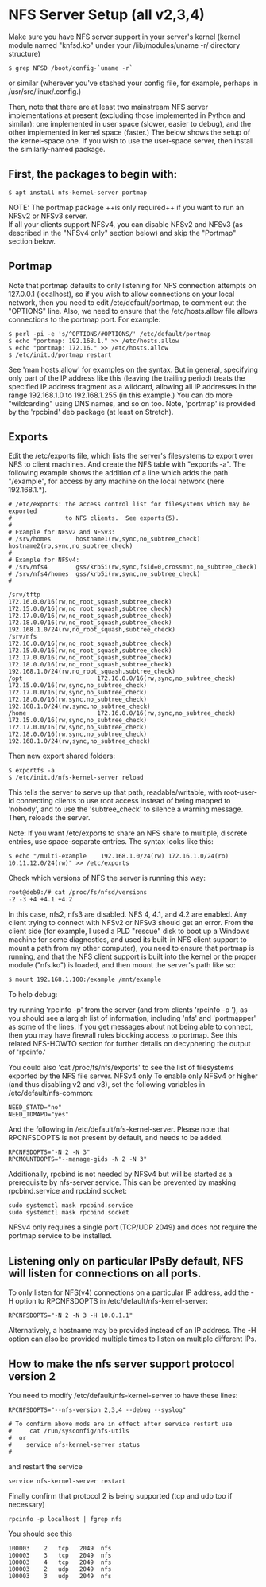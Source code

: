 # NFS Server Setup (all v2,3,4)

Make sure you have NFS server support in your server's kernel 
(kernel module named "knfsd.ko" under your /lib/modules/uname -r/ directory structure)

    $ grep NFSD /boot/config-`uname -r`

or similar (wherever you've stashed your config file, for example, perhaps in /usr/src/linux/.config.)

Then, note that there are at least two mainstream NFS server implementations at present (excluding those implemented in Python and similar): 
one implemented in user space (slower, easier to debug), and the other implemented in kernel space (faster.) 
The below shows the setup of the kernel-space one. If you wish to use the user-space server, then install the similarly-named package.

##  First, the packages to begin with:

    $ apt install nfs-kernel-server portmap

NOTE: The portmap package ++is only required++ if you want to run an NFSv2 or NFSv3 server.  
If all your clients support NFSv4, you can disable NFSv2 and NFSv3 (as described in the "NFSv4 only" section below) and skip the "Portmap" section below.

##  Portmap

Note that portmap defaults to only listening for NFS connection attempts on 127.0.0.1 (localhost), so if you wish to allow connections on your local network, then you need to edit /etc/default/portmap, to comment out the "OPTIONS" line. Also, we need to ensure that the /etc/hosts.allow file allows connections to the portmap port. For example:

    $ perl -pi -e 's/^OPTIONS/#OPTIONS/' /etc/default/portmap
    $ echo "portmap: 192.168.1." >> /etc/hosts.allow
    $ echo "portmap: 172.16." >> /etc/hosts.allow
    $ /etc/init.d/portmap restart

See 'man hosts.allow' for examples on the syntax. But in general, specifying only part of the IP address like this (leaving the trailing period) treats the specified IP address fragment as a wildcard, allowing all IP addresses in the range 192.168.1.0 to 192.168.1.255 (in this example.) You can do more "wildcarding" using DNS names, and so on too. Note, 'portmap' is provided by the 'rpcbind' deb package (at least on Stretch).

## Exports

Edit the /etc/exports file, which lists the server's filesystems to export over NFS to client machines. And create the NFS table with "exportfs -a". The following example shows the addition of a line which adds the path "/example", for access by any machine on the local network (here 192.168.1.*).

    # /etc/exports: the access control list for filesystems which may be exported
    #               to NFS clients.  See exports(5).
    #
    # Example for NFSv2 and NFSv3:
    # /srv/homes       hostname1(rw,sync,no_subtree_check) hostname2(ro,sync,no_subtree_check)
    #
    # Example for NFSv4:
    # /srv/nfs4        gss/krb5i(rw,sync,fsid=0,crossmnt,no_subtree_check)
    # /srv/nfs4/homes  gss/krb5i(rw,sync,no_subtree_check)
    #
    
    /srv/tftp                172.16.0.0/16(rw,no_root_squash,subtree_check) 172.15.0.0/16(rw,no_root_squash,subtree_check) 172.17.0.0/16(rw,no_root_squash,subtree_check) 172.18.0.0/16(rw,no_root_squash,subtree_check) 192.168.1.0/24(rw,no_root_squash,subtree_check)
    /srv/nfs                 172.16.0.0/16(rw,no_root_squash,subtree_check) 172.15.0.0/16(rw,no_root_squash,subtree_check) 172.17.0.0/16(rw,no_root_squash,subtree_check) 172.18.0.0/16(rw,no_root_squash,subtree_check) 192.168.1.0/24(rw,no_root_squash,subtree_check)
    /opt                     172.16.0.0/16(rw,sync,no_subtree_check) 172.15.0.0/16(rw,sync,no_subtree_check) 172.17.0.0/16(rw,sync,no_subtree_check) 172.18.0.0/16(rw,sync,no_subtree_check) 192.168.1.0/24(rw,sync,no_subtree_check)
    /home                    172.16.0.0/16(rw,sync,no_subtree_check) 172.15.0.0/16(rw,sync,no_subtree_check) 172.17.0.0/16(rw,sync,no_subtree_check) 172.18.0.0/16(rw,sync,no_subtree_check) 192.168.1.0/24(rw,sync,no_subtree_check)

Then new export shared folders:

    $ exportfs -a
    $ /etc/init.d/nfs-kernel-server reload

This tells the server to serve up that path, readable/writable, with root-user-id connecting clients to use root access instead of being mapped to 'nobody', and to use the 'subtree_check' to silence a warning message. Then, reloads the server.

Note: If you want /etc/exports to share an NFS share to multiple, discrete entries, use space-separate entries. The syntax looks like this:

    $ echo "/multi-example    192.168.1.0/24(rw) 172.16.1.0/24(ro)  10.11.12.0/24(rw)" >> /etc/exports

Check which versions of NFS the server is running this way:

    root@deb9:/# cat /proc/fs/nfsd/versions
    -2 -3 +4 +4.1 +4.2

In this case, nfs2, nfs3 are disabled. NFS 4, 4.1, and 4.2 are enabled.  Any client trying to connect with NFSv2 or NFSv3 should get an error.
From the client side (for example, I used a PLD "rescue" disk to boot up a Windows machine for some diagnostics, and used its built-in NFS client support to mount a path from my other computer), you need to ensure that portmap is running, and that the NFS client support is built into the kernel or the proper module ("nfs.ko") is loaded, and then mount the server's path like so:

    $ mount 192.168.1.100:/example /mnt/example

To help debug:

try running 'rpcinfo -p' from the server (and from clients 'rpcinfo -p <server>'), as you should see a largish list of information, including 'nfs' and 'portmapper' as some of the lines. If you get messages about not being able to connect, then you may have firewall rules blocking access to portmap. See this related NFS-HOWTO section for further details on decyphering the output of 'rpcinfo.'

You could also 'cat /proc/fs/nfs/exports' to see the list of filesystems exported by the NFS file server.
NFSv4 only
To enable only NFSv4 or higher (and thus disabling v2 and v3), set the following variables in /etc/default/nfs-common:

    NEED_STATD="no"
    NEED_IDMAPD="yes"

And the following in /etc/default/nfs-kernel-server. Please note that RPCNFSDOPTS is not present by default, and needs to be added.

    RPCNFSDOPTS="-N 2 -N 3"
    RPCMOUNTDOPTS="--manage-gids -N 2 -N 3"

Additionally, rpcbind is not needed by NFSv4 but will be started as a prerequisite by nfs-server.service. This can be prevented by masking rpcbind.service and rpcbind.socket:

    sudo systemctl mask rpcbind.service
    sudo systemctl mask rpcbind.socket

NFSv4 only requires a single port (TCP/UDP 2049) and does not require the portmap service to be installed.

## Listening only on particular IPsBy default, NFS will listen for connections on all ports.

To only listen for NFS(v4) connections on a particular IP address, add the -H option to RPCNFSDOPTS in /etc/default/nfs-kernel-server:

    RPCNFSDOPTS="-N 2 -N 3 -H 10.0.1.1"

Alternatively, a hostname may be provided instead of an IP address. The -H option can also be provided multiple times to listen on multiple different IPs.

## How to make the nfs server support protocol version 2

You need to modify /etc/default/nfs-kernel-server to have these lines:

    RPCNFSDOPTS="--nfs-version 2,3,4 --debug --syslog"
    
    # To confirm above mods are in effect after service restart use
    #     cat /run/sysconfig/nfs-utils
    #  or 
    #    service nfs-kernel-server status
    #

and restart the service

    service nfs-kernel-server restart

Finally confirm that protocol 2 is being supported (tcp and udp too if necessary)

    rpcinfo -p localhost | fgrep nfs

You should see this

    100003    2   tcp   2049  nfs
    100003    3   tcp   2049  nfs
    100003    4   tcp   2049  nfs
    100003    2   udp   2049  nfs
    100003    3   udp   2049  nfs

